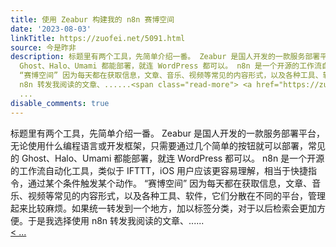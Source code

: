 ```yaml
---
title: 使用 Zeabur 构建我的 n8n 赛博空间
date: '2023-08-03'
linkTitle: https://zuofei.net/5091.html
source: 今是昨非
description: 标题里有两个工具，先简单介绍一番。 Zeabur 是国人开发的一款服务部署平台，无论使用什么编程语言或开发框架，只需要通过几个简单的按钮就可以部署，常见的
  Ghost、Halo、Umami 都能部署，就连 WordPress 都可以。 n8n 是一个开源的工作流自动化工具，类似于 IFTTT，iOS 用户应该更容易理解，相当于快捷指令，通过某个条件触发某个动作。
  “赛博空间” 因为每天都在获取信息，文章、音乐、视频等常见的内容形式，以及各种工具、软件，它们分散在不同的平台，管理起来比较麻烦。如果统一转发到一个地方，加以标签分类，对于以后检索会更加方便。于是我选择使用
  n8n 转发我阅读的文章、......<span class="read-more"> <a href="https://zuofei.net/5091.html"><br/><
  ...
disable_comments: true
---
```

标题里有两个工具，先简单介绍一番。 Zeabur 是国人开发的一款服务部署平台，无论使用什么编程语言或开发框架，只需要通过几个简单的按钮就可以部署，常见的 Ghost、Halo、Umami 都能部署，就连 WordPress 都可以。 n8n 是一个开源的工作流自动化工具，类似于 IFTTT，iOS 用户应该更容易理解，相当于快捷指令，通过某个条件触发某个动作。 “赛博空间” 因为每天都在获取信息，文章、音乐、视频等常见的内容形式，以及各种工具、软件，它们分散在不同的平台，管理起来比较麻烦。如果统一转发到一个地方，加以标签分类，对于以后检索会更加方便。于是我选择使用 n8n 转发我阅读的文章、......<span class="read-more"> <a href="https://zuofei.net/5091.html"><br/>< ...